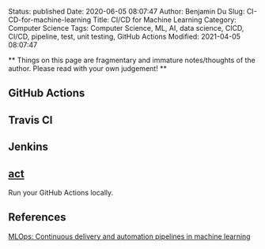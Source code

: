 Status: published
Date: 2020-06-05 08:07:47
Author: Benjamin Du
Slug: CI-CD-for-machine-learning
Title: CI/CD for Machine Learning
Category: Computer Science
Tags: Computer Science, ML, AI, data science, CICD, CI/CD, pipeline, test, unit testing, GitHub Actions
Modified: 2021-04-05 08:07:47

**
Things on this page are fragmentary and immature notes/thoughts of the author.
Please read with your own judgement!
**

## GitHub Actions

## Travis CI 

## Jenkins

## [act](https://github.com/nektos/act)

Run your GitHub Actions locally.

## References

[MLOps: Continuous delivery and automation pipelines in machine learning](https://cloud.google.com/solutions/machine-learning/mlops-continuous-delivery-and-automation-pipelines-in-machine-learning)